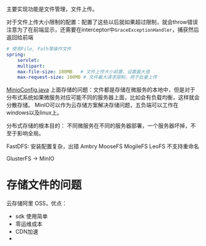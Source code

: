 主要实现功能是文件管理，文件上传。






对于文件上传大小限制的配置：配置了这些以后就如果超过限制，就会throw错误
注意为了在前端显示，还需要在interceptor中`GraceExceptionHandler`，捕获然后返回给前端

```yml
# 使用File, Path等操作文件
spring:
    servlet:
    multipart:
    max-file-size: 100MB   # 文件上传大小前置，设置最大值
    max-request-size: 100MB # 文件最大请求限制，用于批量上传

```
[MinioConfig.java](../hire-common/src/main/java/com/imooc/configs/MinioConfig.java)
上面存储的问题：文件都是存储在微服务的本地中，但是对于分布式系统如果微服务对应可能不同的服务器上面，比如会有负载均衡，这样就会分散存储。
MinIO可以作为云存储方案解决存储问题，五负端可以工作在windows以及linux上。

分布式存储的根本目的： 不同微服务在不同的服务器部署，一个服务器坏掉，不至于影响全局。

FastDFS: 安装配置复杂，出错
Ambry
MooseFS
MogileFS
LeoFS
不支持重命名

GlusterFS -> MinIO


# 存储文件的问题

云存储阿里 OSS，优点：
- sdk 使用简单
- 零运维成本
- CDN加速
- 

